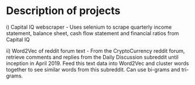# Description of projects

i) Capital IQ webscraper - Uses selenium to scrape quarterly income statement, balance sheet, cash flow statement and financial ratios from Capital IQ

ii) Word2Vec of reddit forum text - From the CryptoCurrency reddit forum, retrieve comments and replies from the Daily Discussion subreddit until inception in April 2019. Feed this text data into Word2Vec and cluster words together to see similar words from this subreddit. Can use bi-grams and tri-grams.


